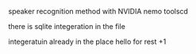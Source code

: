 speaker recognition method with NVIDIA nemo toolscd 

there is sqlite integeration in the file

integeratuin already in the place
hello for rest +1
